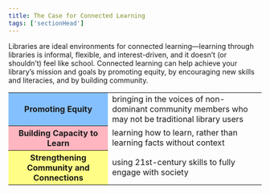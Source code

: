 ```yaml
---
title: The Case for Connected Learning
tags: ['sectionHead']
---
```

 
Libraries are ideal environments for connected learning—learning through libraries is informal, flexible, and interest-driven, and it doesn’t (or shouldn’t) feel like school. Connected learning can help achieve your library’s mission and goals by promoting equity, by encouraging new skills and literacies, and by building community.

<table class="colorfulupdate" style="margin-bottom: 15px;">
	<tr><th bgcolor="#85c0fe">Promoting Equity</th><td>bringing in the voices of non-dominant community members who may not be traditional library users</td></tr>
	<tr><th bgcolor="lightpink">Building Capacity to Learn</th><td>learning how to learn, rather than learning facts without context</td></tr>
	<tr><th bgcolor="#fffd86">Strengthening Community and Connections</th><td>using 21st-century skills to fully engage with society</td></tr>
</table>